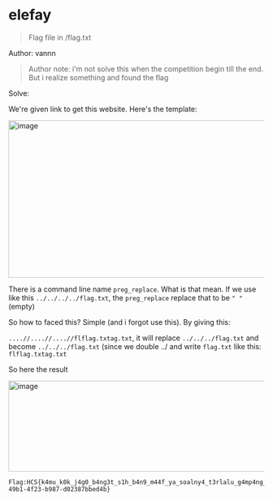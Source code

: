 # elefay
> Flag file in /flag.txt

Author: vannn

> Author note: i'm not solve this when the competition begin till the end. But i realize something and found the flag

Solve:

We're given link to get this website. Here's the template:

<img width="847" height="310" alt="image" src="https://github.com/user-attachments/assets/8fb9c53c-ea99-45c8-8dab-50e57d84166f" />

There is a command line name `preg_replace`. What is that mean. If we use like this `../../../../flag.txt`, the `preg_replace` replace that to be `" "` (empty)

So how to faced this? Simple (and i forgot use this). By giving this:

`....//....//....//flflag.txtag.txt`, it will replace `../../../flag.txt` and become `../../../flag.txt` (since we double ../ and write `flag.txt` like this: `flflag.txtag.txt`

So here the result

<img width="1178" height="179" alt="image" src="https://github.com/user-attachments/assets/3ecaea85-7c3b-4273-990a-d7be8e6868cd" />

```
Flag:HCS{k4mu_k0k_j4g0_b4ng3t_s1h_b4n9_m44f_ya_soalny4_t3rlalu_g4mp4ng_bu4t_k4mu_:3_01ed7db0-49b1-4f23-b987-d02387bbed4b}
```
